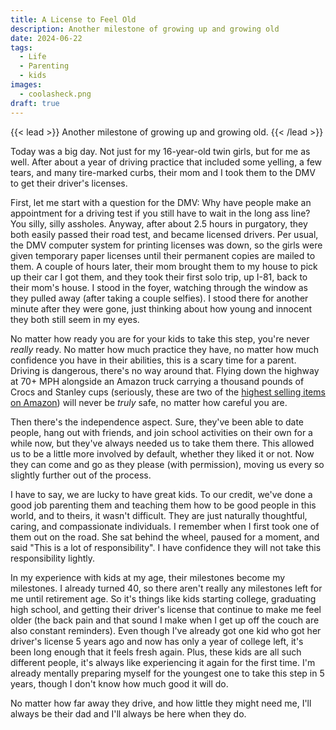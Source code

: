 ```yaml
---
title: A License to Feel Old
description: Another milestone of growing up and growing old
date: 2024-06-22
tags:
  - Life
  - Parenting
  - kids
images:
  - coolasheck.png
draft: true
---
```

{{< lead >}}
Another milestone of growing up and growing old. 
{{< /lead >}}

Today was a big day. Not just for my 16-year-old twin girls, but for me as well. After about a year of driving practice that included some yelling, a few tears, and many tire-marked curbs, their mom and I took them to the DMV to get their driver's licenses.

First, let me start with a question for the DMV: Why have people make an appointment for a driving test if you still have to wait in the long ass line? You silly, silly assholes. Anyway, after about 2.5 hours in purgatory, they both easily passed their road test, and became licensed drivers. Per usual, the DMV computer system for printing licenses was down, so the girls were given temporary paper licenses until their permanent copies are mailed to them. A couple of hours later, their mom brought them to my house to pick up their car I got them, and they took their first solo trip, up I-81, back to their mom's house. I stood in the foyer, watching through the window as they pulled away (after taking a couple selfies). I stood there for another minute after they were gone, just thinking about how young and innocent they both still seem in my eyes.

No matter how ready you are for your kids to take this step, you're never *really* ready. No matter how much practice they have, no matter how much confidence you have in their abilities, this is a scary time for a parent. Driving is dangerous, there's no way around that. Flying down the highway at 70+ MPH alongside an Amazon truck carrying a thousand pounds of Crocs and Stanley cups (seriously, these are two of the [highest selling items on Amazon](https://www.amazon.com/Best-Sellers/zgbs)) will never be *truly* safe, no matter how careful you are. 

Then there's the independence aspect. Sure, they've been able to date people, hang out with friends, and join school activities on their own for a while now, but they've always needed us to take them there. This allowed us to be a little more involved by default, whether they liked it or not. Now they can come and go as they please (with permission), moving us every so slightly further out of the process.

I have to say, we are lucky to have great kids. To our credit, we've done a good job parenting them and teaching them how to be good people in this world, and to theirs, it wasn't difficult. They are just naturally thoughtful, caring, and compassionate individuals. I remember when I first took one of them out on the road. She sat behind the wheel, paused for a moment, and said "This is a lot of responsibility". I have confidence they will not take this responsibility lightly.

In my experience with kids at my age, their milestones become my milestones. I already turned 40, so there aren't really any milestones left for me until retirement age. So it's things like kids starting college, graduating high school, and getting their driver's license that continue to make me feel older (the back pain and that sound I make when I get up off the couch are also constant reminders). Even though I've already got one kid who got her driver's license 5 years ago and now has only a year of college left, it's been long enough that it feels fresh again. Plus, these kids are all such different people, it's always like experiencing it again for the first time. I'm already mentally preparing myself for the youngest one to take this step in 5 years, though I don't know how much good it will do. 

No matter how far away they drive, and how little they might need me, I'll always be their dad and I'll always be here when they do.